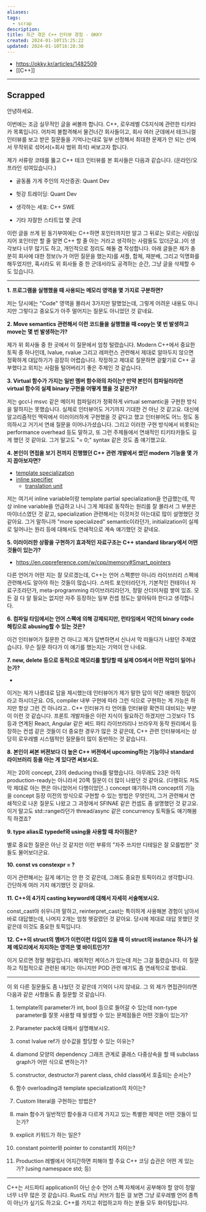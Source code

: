 ```yaml
---
aliases: 
tags:
  - scrap
description: 
title: 최근 겪은 C++ 인터뷰 경험 - OKKY
created: 2024-01-10T15:25:22
updated: 2024-01-10T16:28:38
---
```

- <https://okky.kr/articles/1482509>
- [[C++]]
---

## Scrapped

안녕하세요.

이번에는 조금 실무적인 글을 써볼까 합니다. C++, 로우레벨 CS지식에 관련한 티키타카 목록입니다. 어차피 불합격해서 물건너간 회사들이고, 회사 여러 군데에서 테크니컬 인터뷰를 보고 받은 질문들을 기억나는대로 일부 선정해서 최대한 문제가 안 되는 선에서 무작위로 섞어서(=회사 범위 희석) 써보고자 합니다.

제가 서류랑 코테를 뚫고 C++ 테크 인터뷰를 본 회사들은 다음과 같습니다. (온라인/오프라인 섞여있습니다.)

-   골동품 가게 주인의 자산증권: Quant Dev
    
-   헛강 트레이딩: Quant Dev
    
-   생각하는 세포: C++ SWE
    
-   기타 자잘한 스타트업 몇 군데
    

이런 글을 쓰게 된 동기부여에는 C++하면 포인터까지만 알고 그 뒤로는 모르는 사람(심지어 포인터만 할 줄 알면 C++ 할 줄 아는 거라고 생각하는 사람들도 있더군요..)이 생각보다 너무 많기도 하고, 개인적으로 정리도 해둘 겸 작성합니다. 아래 글들은 제가 충분히 회사에 대한 정보(누가 어떤 질문을 했는지)를 셔플, 합체, 재분배, 그리고 익명화를 해두었지만, 혹시라도 위 회사들 중 한 군데서라도 공격하는 순간, 그냥 글을 삭제할 수도 있습니다.

___

**1\. 프로그램을 실행했을 때 사용되는 메모리 영역을 몇 가지로 구분하면?**

저는 당시에는 "Code" 영역을 몰라서 3가지만 말했었는데, 그렇게 어려운 내용도 아니지만 그렇다고 중요도가 아주 떨어지는 질문도 아니었던 것 같네요.

**2\. Move semantics 관련해서 이런 코드들을 실행했을 때 copy는 몇 번 발생하고 move는 몇 번 발생하는가?**

제가 위 회사들 중 한 곳에서 이 질문에서 엄청 털렸습니다. Modern C++에서 중요한 토픽 중 하나인데, lvalue, rvalue 그리고 레퍼런스 관련해서 제대로 알아두지 않으면 정확하게 대답하기가 굉장히 어렵습니다. 작정하고 제대로 질문하면 겉핥기로 C++ 공부했다고 외치는 사람들 털어버리기 좋은 주제인 것 같습니다.

**3\. Virtual 함수가 가지는 일반 멤버 함수와의 차이는? 만약 본인이 컴파일러라면 virtual 함수의 실제 binary 구현을 어떻게 했을 것 같은가?**

저는 gcc나 msvc 같은 메이저 컴파일러가 정확하게 virtual semantic을 구현한 방식을 말하지는 못했습니다. 실제로 인터뷰어도 거기까지 기대한 건 아닌 것 같고요. 대신에 알고리즘적인 맥락에서 이러이러하게 구현했을 것 같다고 했고 인터뷰어도 어느 정도 동의하시고 거기서 연쇄 질문을 이어나가셨습니다. 그리고 이러한 구현 방식에서 비롯되는 performance overhead 등도 말하고, 또 그런 주제들에서 연쇄적인 티키타카들도 길게 했던 것 같아요. 그거 말고도 "= 0;" syntax 같은 것도 좀 얘기했고요.

**4\. 본인이 면접을 보기 전까지 진행했던 C++ 관련 개발에서 썼던 modern 기능을 몇 가지 꼽아보자면?**

- [template specialization](https://en.cppreference.com/w/cpp/language/template_specialization)
- [inline specifier](https://en.cppreference.com/w/cpp/language/inline)
	- [translation unit](https://en.wikipedia.org/wiki/Translation_unit_(programming))

저는 여기서 inline variable이랑 template partial specialization을 언급했는데, 막상 inline variable을 언급하고 나니 그게 제대로 동작하는 원리를 잘 몰라서 그 부분은 마이너스였던 것 같고, specialization 관련해서는 이것저것 아는대로 많이 설명했던 것 같아요. 그거 말하니까 "more specialized" semantic이라던가, initialization이 실제로 일어나는 원리 등에 대해서도 연쇄적으로 계속 얘기했던 것 같네요.

**5\. 이러이러한 상황을 구현하기 효과적인 자료구조는 C++ standard library에서 어떤 것들이 있는가?**

- <https://en.cppreference.com/w/cpp/memory#Smart_pointers>

다른 언어가 어떤 지는 잘 모르겠는데, C++는 언어 스펙뿐만 아니라 라이브러리 스펙에 관련해서도 알아야 하는 것들이 많습니다. 스마트 포인터라던가, 기본적인 컨테이너 자료구조라던가, meta-programming 라이브러리라던가, 정말 산더미처럼 쌓여 있죠. 모든 걸 다 알 필요는 없지만 자주 등장하는 일부 컨셉 정도는 알아둬야 한다고 생각합니다.

**6\. 컴파일 타임에서는 언어 스펙에 의해 강제되지만, 런타임에서 약간의 binary code 해킹으로 abusing할 수 있는 것은?**

이건 인터뷰어가 질문한 건 아니고 제가 답변하면서 신나서 막 떠들다가 나왔던 주제였습니다. 무슨 질문 하다가 이 얘기를 했는지는 기억이 안 나네요.

**7\. new, delete 등으로 동적으로 메모리를 할당할 때 실제 OS에서 어떤 작업이 일어나는가?**

- 

이거는 제가 나름대로 답을 제시했는데 인터뷰어가 제가 말한 답이 약간 애매한 정답이라고 하시더군요. OS, compiler 내부 구현에 따라 그런 식으로 구현하는 게 가능은 하지만 항상 그런 건 아니라고.. C++ 인터뷰가 타 언어들 인터뷰랑 확연히 대비되는 부분이 이런 것 같습니다. 프론트 개발자들은 이런 지식이 필요하긴 하겠지만 그것보다 TS 등과 연계된 React, Angular 같은 써드 파티 라이브러리나 브라우저 동작 원리에서 등장하는 컨셉 같은 것들이 더 중요한 경우가 많은 것 같은데, C++ 관련 인터뷰에서는 상당히 로우레벨 시스템적인 질문들이 많이 동반하는 것 같습니다.

**8\. 본인이 써본 버젼보다 더 높은 C++ 버젼에서 upcoming하는 기능이나 standard 라이브러리 등을 아는 게 있다면 써보시오.**

저는 20의 concept, 23의 deducing this를 말했습니다. 아무래도 23은 아직 production-ready는 아니라서 20쪽 질문이 더 많이 나왔던 것 같아요. (다행히도 저도 막 제대로 아는 편은 아니었어서 다행이었던..) concept 얘기하니까 concept의 기능을 concept 등장 이전의 방식으로 구현할 수 있는 방법은 무엇인지, 그거 관련해서 연쇄적으로 나온 질문도 나왔고 그 과정에서 SFINAE 같은 컨셉도 좀 설명했던 것 같고요. 이거 말고도 std::range라던가 thread/async 같은 concurrency 토픽들도 얘기해봄직 하겠죠?

**9\. type alias로 typedef와 using을 사용할 때 차이점은?**

별로 중요한 질문은 아닌 것 같지만 이런 부류의 "자주 쓰지만 디테일은 잘 모를법한" 것들도 물어보더군요.

**10\. const vs constexpr = ?**

이거 관련해서는 길게 얘기는 안 한 것 같은데, 그래도 중요한 토픽이라고 생각합니다. 간단하게 여러 가지 얘기했던 것 같아요.

**11\. C++의 4가지 casting keyword에 대해서 자세히 서술해보시오.**

const\_cast야 쉬우니까 말하고, reinterpret\_cast는 특이하게 사용해본 경험이 남아서 바로 대답했는데, 나머지 2개는 엄청 헷갈렸던 것 같아요. 당시에 제대로 대답 못했던 것 같은데 이것도 중요한 토픽입니다.

**12\. C++의 struct의 멤버가 이런이런 타입이 있을 때 이 struct의 instance 하나가 실제 메모리에서 차지하는 영역은 몇 바이트인가?**

이거 모르면 정말 헷갈립니다. 예외적인 케이스가 있는데 저는 그걸 틀렸습니다. 이 질문하고 직접적으로 관련된 얘기는 아니지만 POD 관련 얘기도 좀 연쇄적으로 했네요.

___

이 외 다른 질문들도 좀 나눴던 것 같은데 기억이 나지 않네요. 그 외 제가 면접관이라면 다음과 같은 사항들도 좀 질문할 것 같습니다.

1.  template의 parameter가 int, bool 등으로 들어갈 수 있는데 non-type parameter를 잘못 사용할 때 발생할 수 있는 문제점들은 어떤 것들이 있는가?
    
2.  Parameter pack에 대해서 설명해보시오.
    
3.  const lvalue ref가 상수값을 할당할 수 있는 이유는?
    
4.  diamond 모양의 dependency 그래프 관계로 클래스 다중상속을 할 때 subclass graph가 어떤 식으로 변하는가?
    
5.  constructor, destructor가 parent class, child class에서 호출되는 순서는?
    
6.  함수 overloading과 template specialization의 차이는?
    
7.  Custom literal을 구현하는 방법은?
    
8.  main 함수가 일반적인 함수들과 다르게 가지고 있는 특별한 제약은 어떤 것들이 있는가?
    
9.  explicit 키워드가 하는 일은?
    
10.  constant pointer와 pointer to constant의 차이는?
    
11.  Production 레벨에서 어지간하면 피해야 할 주요 C++ 코딩 습관은 어떤 게 있는가? (using namespace std; 등)
    

___

C++는 서드파티 application이 아닌 순수 언어 스펙 자체에서 공부해야 할 양이 정말 너무 너무 많은 것 같습니다. Rust도 러닝 커브가 힘든 걸 보면 그냥 로우레벨 언어 종특이 아닌가 싶기도 하고요. C++를 가지고 취업하고자 하는 분들 모두 화이팅입니다.
